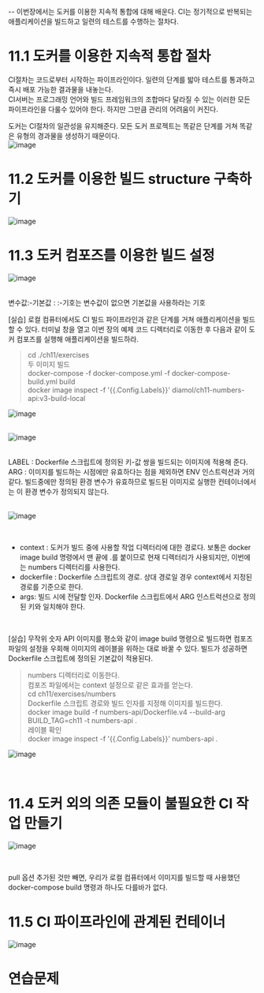 -- 이번장에서는 도커를 이용한 지속적 통합에 대해 배운다. CI는 정기적으로 반복되는 애플리케이션을 빌드하고 일련의 테스트를 수행하는 절차다.<br>


# 11.1 도커를 이용한 지속적 통합 절차
CI절차는 코드로부터 시작하는 파이프라인이다. 일련의 단계를 밟아 테스트를 통과하고 즉시 배포 가능한 결과물을 내놓는다.<br>
CI서버는 프로그래밍 언어와 빌드 프레임워크의 조합마다 달라질 수 있는 이러한 모든 파이프라인을 다룰수 있어야 한다. 하지만 그만큼 관리의 어려움이 커진다.<br>

도커는 CI절차의 일관성을 유지해준다. 모든 도커 프로젝트는 똑같은 단계를 거쳐 똑같은 유형의 경과물을 생성하기 때문이다.<br>
![image](https://github.com/user-attachments/assets/2d4f48f0-3dc1-47ed-8e54-6c260a6fa580)
<br>


# 11.2 도커를 이용한 빌드 structure 구축하기

![image](https://github.com/user-attachments/assets/6c097bb2-9619-41a2-a193-60253b9d7e33)



# 11.3 도커 컴포즈를 이용한 빌드 설정

![image](https://github.com/user-attachments/assets/4f6d8f8a-95d2-4b50-a752-75bd3f976794)

<br>
변수값:-기본값 : :-기호는 변수값이 없으면 기본값을 사용하라는 기호<br>

[실습] 로컬 컴퓨터에서도 CI 빌드 파이프라인과 같은 단계를 거쳐 애플리케이션을 빌드할 수 있다. 터미널 창을 열고 이번 장의 예제 코드 디렉터리로 이동한 후 다음과 같이 도커 컴포즈를 실행해 애플리케이션을 빌드하라.<br>

> cd ./ch11/exercises<br>
> 두 이미지 빌드<br>
> docker-compose -f docker-compose.yml -f docker-compose-build.yml build<br>
> docker image inspect -f '{{.Config.Labels}}' diamol/ch11-numbers-api:v3-build-local<br>

![image](https://github.com/user-attachments/assets/4fd7c4ff-27ca-4ae2-a8c2-ddc73949aa20)
<br>
<br>

![image](https://github.com/user-attachments/assets/3258c8ac-2c20-4344-ad2e-eae1dec12e00)

<br>
LABEL : Dockerfile 스크립트에 정의된 키-값 쌍을 빌드되는 이미지에 적용해 준다.
ARG : 이미지를 빌드하는 시점에만 유효하다는 점을 제외하면 ENV 인스트럭션과 거의 같다. 빌드중에만 정의된 환경 변수가 유효하므로 빌드된 이미지로 실행한 컨테이너에서는 이 환경 변수가 정의되지 않는다.<br>
<br>

![image](https://github.com/user-attachments/assets/d225d023-eee6-4d55-a43c-ab8ebac1cac4)

<br>
<ul>
  <li>context : 도커가 빌드 중에 사용할 작업 디렉터리에 대한 경로다. 보통은 docker image build 명령에서 맨 끝에 .를 붙이므로 현재 디렉터리가 사용되지만, 이번에는 numbers 디렉터리를 사용한다.</li>
  <li>dockerfile : Dockerfile 스크립트의 경로. 상대 경로일 경우 context에서 지정된 경로를 기준으로 한다.</li>
  <li>args: 빌드 시에 전달할 인자. Dockerfile 스크립트에서 ARG 인스트럭션으로 정의된 키와 일치해야 한다.</li>
</ul>
<br>

[실습] 무작위 숫자 API 이미지를 평소와 같이 image build 명령으로 빌드하면 컴포즈 파일의 설정을 우회해 이미지의 레이블을 위하는 대로 바꿀 수 있다. 빌드가 성공하면 Dockerfile 스크립트에 정의된 기본값이 적용된다.<br>

> numbers 디렉터리로 이동한다.<br>
> 컴포즈 파일에서는 context 설정으로 같은 효과를 얻는다.<br>
> cd ch11/exercises/numbers<br>
> Dockerfile 스크립트 경로와 빌드 인자를 지정해 이미지를 빌드한다.<br>
> docker image build -f numbers-api/Dockerfile.v4 --build-arg BUILD_TAG=ch11 -t numbers-api . <br>
> 레이블 확인<br>
> docker image inspect -f '{{.Config.Labels}}' numbers-api .<br>

![image](https://github.com/user-attachments/assets/8041c921-3f55-4720-a167-264e164221fc)

<br>

# 11.4 도커 외의 의존 모듈이 불필요한 CI 작업 만들기

![image](https://github.com/user-attachments/assets/b774ba7f-fe45-42d5-aa1c-49c2f09bf0d6)

<br>

pull 옵션 추가된 것만 빼면, 우리가 로컬 컴퓨터에서 이미지를 빌드할 때 사용했던 docker-compose build 명령과 하나도 다를바가 없다.

# 11.5 CI 파이프라인에 관계된 컨테이너

![image](https://github.com/user-attachments/assets/a2d7716a-cb2e-41f9-bc6d-d9f27929f9c9)



# 연습문제
